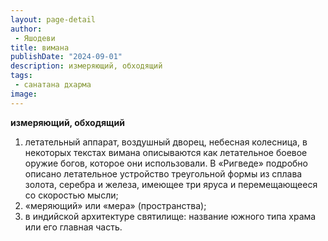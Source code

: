 ```yaml
---
layout: page-detail
author:
 - Яшодеви
title: вимана
publishDate: "2024-09-01"
description: измеряющий, обходящий
tags:
 - санатана дхарма
image: 
---
```


__измеряющий, обходящий__
1) летательный аппарат, воздушный дворец, небесная колесница, в некоторых текстах вимана описываются как летательное боевое оружие богов, которое они использовали. В «Ригведе» подробно описано летательное устройство треугольной формы из сплава золота, серебра и железа, имеющее три яруса и перемещающееся со скоростью мысли;
2) «меряющий» или «мера» (пространства);
3) в индийской архитектуре святилище: название южного типа храма или его главная часть.

